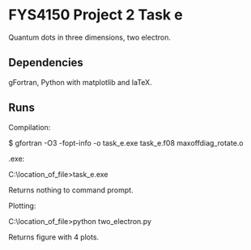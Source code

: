 # FYS4150 Project 2 Task e
Quantum dots in three dimensions, two electron.

## Dependencies
gFortran, Python with matplotlib and laTeX.

## Runs
Compilation:

$ gfortran -O3 -fopt-info -o task_e.exe task_e.f08 maxoffdiag_rotate.o

.exe:

C:\location_of_file>task_e.exe

Returns nothing to command prompt.

Plotting:

C:\location_of_file>python two_electron.py

Returns figure with 4 plots.



